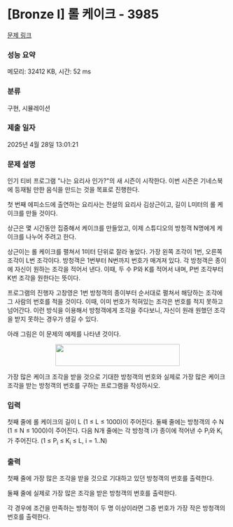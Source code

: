 # [Bronze I] 롤 케이크 - 3985 

[문제 링크](https://www.acmicpc.net/problem/3985) 

### 성능 요약

메모리: 32412 KB, 시간: 52 ms

### 분류

구현, 시뮬레이션

### 제출 일자

2025년 4월 28일 13:01:21

### 문제 설명

<p>인기 티비 프로그램 "나는 요리사 인가?"의 새 시즌이 시작한다. 이번 시즌은 기네스북에 등재될 만한 음식을 만드는 것을 목표로 진행한다.</p>

<p>첫 번째 에피소드에 출연하는 요리사는 전설의 요리사 김상근이고, 길이 L미터의 롤 케이크를 만들 것이다.</p>

<p>상근은 몇 시간동안 집중해서 케이크를 만들었고, 이제 스튜디오의 방청객 N명에게 케이크를 나누어 주려고 한다.</p>

<p>상근이는 롤 케이크를 펼쳐서 1미터 단위로 잘라 놓았다. 가장 왼쪽 조각이 1번, 오른쪽 조각이 L번 조각이다. 방청객은 1번부터 N번까지 번호가 매겨져 있다. 각 방청객은 종이에 자신이 원하는 조각을 적어서 낸다. 이때, 두 수 P와 K를 적어서 내며, P번 조각부터 K번 조각을 원한다는 뜻이다.</p>

<p>프로그램의 진행자 고창영은 1번 방청객의 종이부터 순서대로 펼쳐서 해당하는 조각에 그 사람의 번호를 적을 것이다. 이때, 이미 번호가 적혀있는 조각은 번호를 적지 못하고 넘어간다. 이런 방식을 이용해서 방청객에게 조각을 주다보니, 자신이 원래 원했던 조각을 받지 못하는 경우가 생길 수 있다.</p>

<p>아래 그림은 이 문제의 예제를 나타낸 것이다.</p>

<p style="text-align: center;"><img alt="" src="https://upload.acmicpc.net/6807aea1-d6c6-4ab4-9850-baf9d53859a1/-/preview/" style="width: 284px; height: 50px;"></p>

<p>가장 많은 케이크 조각을 받을 것으로 기대한 방청객의 번호와 실제로 가장 많은 케이크 조각을 받는 방청객의 번호를 구하는 프로그램을 작성하시오.</p>

### 입력 

 <p>첫째 줄에 롤 케이크의 길이 L (1 ≤ L ≤ 1000)이 주어진다. 둘째 줄에는 방청객의 수 N (1 ≤ N ≤ 1000)이 주어진다. 다음 N개 줄에는 각 방청객 i가 종이에 적어낸 수 P<sub>i</sub>와 K<sub>i</sub>가 주어진다. (1 ≤ P<sub>i</sub> ≤ K<sub>i</sub> ≤ L, i = 1..N)</p>

### 출력 

 <p>첫째 줄에 가장 많은 조각을 받을 것으로 기대하고 있던 방청객의 번호를 출력한다.</p>

<p>둘째 줄에 실제로 가장 많은 조각을 받은 방청객의 번호를 출력한다.</p>

<p>각 경우에 조건을 만족하는 방청객이 두 명 이상이라면 그중 번호가 가장 작은 방청객의 번호를 출력한다.</p>

